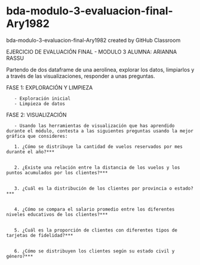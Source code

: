 # bda-modulo-3-evaluacion-final-Ary1982
bda-modulo-3-evaluacion-final-Ary1982 created by GitHub Classroom

EJERCICIO DE EVALUACIÓN FINAL - MODULO 3 
ALUMNA: ARIANNA RASSU

Partendo de dos dataframe de una aerolinea, explorar los datos, limpiarlos y a través de las visualizaciones, responder a unas preguntas.

FASE 1: EXPLORACIÓN Y LIMPIEZA 

       - Exploración inicial
       - Limpieza de datos

FASE 2: VISUALIZACIÓN

       - Usando las herramientas de visualización que has aprendido durante el módulo, contesta a las siguientes preguntas usando la mejor gráfica que consideres:

       1. ¿Cómo se distribuye la cantidad de vuelos reservados por mes durante el año?***


       2. ¿Existe una relación entre la distancia de los vuelos y los puntos acumulados por los clientes?***


       3. ¿Cuál es la distribución de los clientes por provincia o estado?***


       4. ¿Cómo se compara el salario promedio entre los diferentes niveles educativos de los clientes?***


       5. ¿Cuál es la proporción de clientes con diferentes tipos de tarjetas de fidelidad?***


       6. ¿Cómo se distribuyen los clientes según su estado civil y género?***


